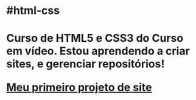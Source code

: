 <h1>#html-css<h1>
    Curso de HTML5 e CSS3 do Curso em vídeo.
    Estou aprendendo a criar sites, e gerenciar repositórios!

<a href=".\Desafios p-resolver\modulo-02\d010_pessoal\index.html" > Meu primeiro projeto de site </a>